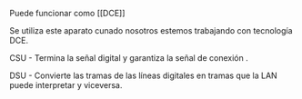 Puede funcionar como [[DCE]]

Se utiliza este aparato cunado nosotros estemos trabajando con tecnología DCE.

CSU - Termina la señal digital y garantiza la señal de conexión .

DSU - Convierte las tramas de las líneas digitales en tramas que la LAN puede interpretar y viceversa.